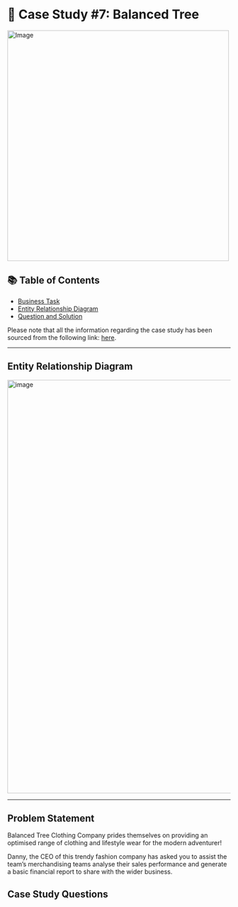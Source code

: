 # 🌲 Case Study #7: Balanced Tree
<img src="https://github.com/katiehuangx/8-Week-SQL-Challenge/assets/81607668/8ada3c0c-e90a-47a7-9a5c-8ffd6ee3eef8" alt="Image" width="500" height="520">

## 📚 Table of Contents
- [Business Task](#problem-statement)
- [Entity Relationship Diagram](#entity-relationship-diagram)
- [Question and Solution](#case-Study-questions)

Please note that all the information regarding the case study has been sourced from the following link: [here](https://8weeksqlchallenge.com/case-study-7/). 

***
## Entity Relationship Diagram

<img width="932" alt="image" src="https://github.com/katiehuangx/8-Week-SQL-Challenge/assets/81607668/2ce4df84-2b05-4fe9-a50c-47c903b392d5">

***
## Problem Statement

Balanced Tree Clothing Company prides themselves on providing an optimised range of clothing and lifestyle wear for the modern adventurer!

Danny, the CEO of this trendy fashion company has asked you to assist the team’s merchandising teams analyse their sales performance and generate a basic financial report to share with the wider business.

## Case Study Questions
